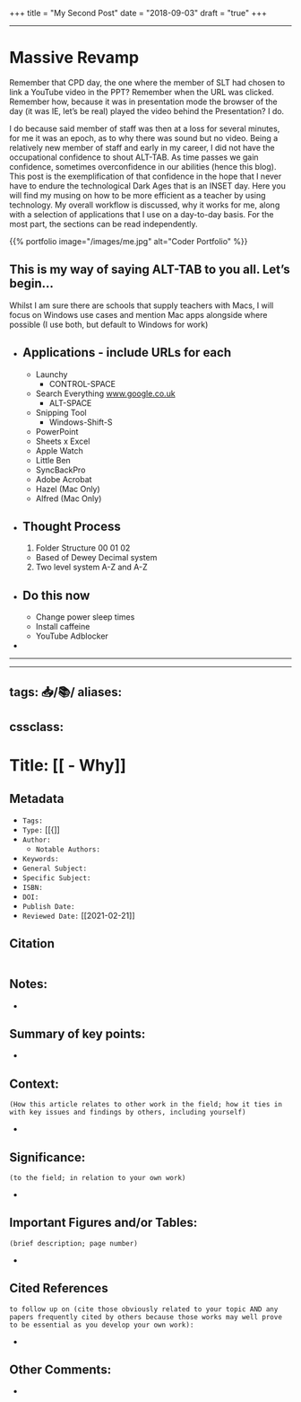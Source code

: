 +++
title = "My Second Post"
date = "2018-09-03"
draft = "true"
+++

---

# Massive Revamp

Remember that CPD day, the one where the member of SLT had chosen to link a YouTube video in the PPT? Remember when the URL was clicked. Remember how, because it was in presentation mode the browser of the day (it was IE, let’s be real) played the video behind the Presentation? I do.

I do because said member of staff was then at a loss for several minutes, for me it was an epoch, as to why there was sound but no video. Being a relatively new member of staff and early in my career, I did not have the occupational confidence to shout ALT-TAB. As time passes we gain confidence, sometimes overconfidence in our abilities (hence this blog). This post is the exemplification of that confidence in the hope that I never have to endure the technological Dark Ages that is an INSET day. Here you will find my musing on how to be more efficient as a teacher by using technology. My overall workflow is discussed, why it works for me, along with a selection of applications that I use on a day-to-day basis. For the most part, the sections can be read independently.

{{% portfolio image="/images/me.jpg" alt="Coder Portfolio" %}}

This is my way of saying ALT-TAB to you all. Let’s begin…
---------------------------
Whilst I am sure there are schools that supply teachers with Macs, I will focus on Windows use cases and mention Mac apps alongside where possible (I use both, but default to Windows for work)

- ## Applications - include URLs for each
    - Launchy
        - CONTROL-SPACE
    - Search Everything
    www.google.co.uk
        - ALT-SPACE
    - Snipping Tool
        - Windows-Shift-S
    - PowerPoint
    - Sheets x Excel
    - Apple Watch
    - Little Ben
    - SyncBackPro
    - Adobe Acrobat
    - Hazel (Mac Only)
    - Alfred (Mac Only)

- ## Thought Process
    1. Folder Structure 00 01 02
    - Based of Dewey Decimal system
    2. Two level system A-Z and A-Z

- ## Do this now
    - Change power sleep times
    - Install caffeine
    - YouTube Adblocker
-
---


---
tags: 📥️/📚️/
aliases:
  -
cssclass:
---

# Title: [[    - Why]]

## Metadata

- `Tags:`
- `Type:` [[{]]
- `Author:`
	- `Notable Authors:`
- `Keywords:`
- `General Subject:`
- `Specific Subject:`
- `ISBN:`
- `DOI:`
- `Publish Date:`
- `Reviewed Date:` [[2021-02-21]]

## Citation

```latex

```

## Notes:

-

## Summary of key points:

-

## Context:
	(How this article relates to other work in the field; how it ties in with key issues and findings by others, including yourself)

-

## Significance:
	(to the field; in relation to your own work)

-

## Important Figures and/or Tables:
	(brief description; page number)

-

## Cited References
	to follow up on (cite those obviously related to your topic AND any papers frequently cited by others because those works may well prove to be essential as you develop your own work):

-

## Other Comments:

-
